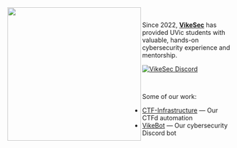<img align="left" src="https://ctf.vikesec.ca/themes/vikeCTF/static/frontpage/logo.svg" width="300">
<br />

Since 2022, [**VikeSec**](https://Vikesec.ca) has provided UVic students with valuable, hands-on cybersecurity experience and mentorship.

[![VikeSec Discord](https://img.shields.io/discord/932038537279328277.svg?label=Discord&logo=discord&logoColor=84cc16&colorB=7289DA&style=for-the-badge)](https://vikesec.ca/discord)

<br />

Some of our work:

- [CTF-Infrastructure](https://github.com/VikeSec/CTF-Infrastructure) — Our CTFd automation
- [VikeBot](https://github.com/VikeSec/VikeBot) — Our cybersecurity Discord bot

<br clear="left"/>

